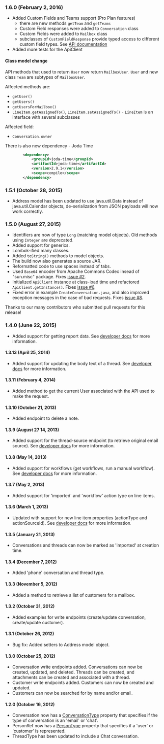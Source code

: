 ### 1.6.0 (February 2, 2016)

* Added Custom Fields and Teams support (Pro Plan features)
   * there are new methods `getTeam` and `getTeams`
   * Custom Field responses were added to `Conversation` class
   * Custom Fields were added to `Mailbox` class
   * subclasses of `CustomFieldResponse` provide typed access to different custom field types. See [API documentation](http://developer.helpscout.net/help-desk-api/objects/field/)
* Added more tests for the ApiClient

#### Class model change

API methods that used to return `User` now return `MailboxUser`. `User` and new class `Team` are subtypes of `MailboxUser`.

Affected methods are:
* `getUser()`
* `getUsers()`
* `getUsersForMailbox()`
* `LineItem.getAssignedTo()`, `LineItem.setAssignedTo()` - `LineItem` is an interface with several subclasses

Affected field:
* `Conversation.owner`

There is also new dependency - Joda Time
``` xml
		<dependency>
			<groupId>joda-time</groupId>
			<artifactId>joda-time</artifactId>
			<version>2.9.1</version>
			<scope>compile</scope>
		</dependency>
```

### 1.5.1 (October 28, 2015)

* Address model has been updated to use java.util.Data instead of java.util.Calendar objects, de-serialization from JSON payloads will now work correctly.


### 1.5.0 (August 27, 2015)

* Identifiers are now of type `Long` (matching model objects). Old methods using `Integer` are deprecated.
* Added support for generics.
* Lombok-ified many classes.
* Added `toString()` methods to model objects.
* The build now also generates a source JAR. 
* Reformatted code to use spaces instead of tabs.
* Used `Base64` encoder from Apache Commons Codec insead of "sun.misc" package. Fixes [issue #2](https://github.com/helpscout/helpscout-api-java/issues/2).
* Initialized `ApiClient` instance at class-load time and refactored `ApiClient.getInstance()`. Fixes [issue #6](https://github.com/helpscout/helpscout-api-java/issues/6).
* Fixed error in example `CreateConversation.java`, and also improved exception messages in the case of bad requests. Fixes [issue #8](https://github.com/helpscout/helpscout-api-java/issues/8).

Thanks to our many contributors who submitted pull requests for this release!

### 1.4.0 (June 22, 2015)

* Added support for getting report data. See [developer docs](http://developer.helpscout.net/help-desk-api/reports/conversations/conversations/) for more information.

#### 1.3.13 (April 25, 2014)

* Added support for updating the body text of a thread. See [developer docs](http://developer.helpscout.net/) for more information.

#### 1.3.11 (February 4, 2014)

* Added method to get the current User associated with the API used to make the request.

#### 1.3.10 (October 21, 2013)

* Added endpoint to delete a note.

#### 1.3.9 (August 27 14, 2013)

* Added support for the thread-source endpoint (to retrieve original email source). See [developer docs](http://developer.helpscout.net/conversations/thread/source/) for more information.

#### 1.3.8 (May 14, 2013)

* Added support for workflows (get workflows, run a manual workflow). See [developer docs](http://developer.helpscout.net/workflows/list/) for more information.

#### 1.3.7 (May 2, 2013)

* Added support for 'imported' and 'workflow' action type on line items.

#### 1.3.6 (March 1, 2013)

* Updated with support for new line item properties (actionType and actionSourceId). See [developer docs](http://developer.helpscout.net/) for more information.

#### 1.3.5 (January 21, 2013)

* Conversations and threads can now be marked as 'imported' at creation time.

#### 1.3.4 (December 7, 2012)

* Added 'phone' conversation and thread type.

#### 1.3.3 (November 5, 2012)

* Added a method to retrieve a list of customers for a mailbox.

#### 1.3.2 (October 31, 2012)

* Added examples for write endpoints (create/update conversation, create/update customer).

#### 1.3.1 (October 26, 2012)

* Bug fix: Added setters to Address model object.

#### 1.3.0 (October 25, 2012)

* Conversation write endpoints added. Conversations can now be created, updated, and deleted. Threads can be created, and attachments can be created and associated with a thread.
* Customer write endpoints added. Customers can now be created and updated.
* Customers can now be searched for by name and/or email.

#### 1.2.0 (October 16, 2012)

* Conversation now has a [ConversationType](https://github.com/helpscout/helpscout-api-java/blob/master/src/main/java/net/helpscout/api/cbo/ConversationType.java) property that specifies if the type of conversation is an 'email' or 'chat'.
* PersonRef now has a [PersonType](https://github.com/helpscout/helpscout-api-java/blob/master/src/main/java/net/helpscout/api/cbo/PersonType.java) property that specifies if a 'user' or 'customer' is represented.
* ThreadType has been updated to include a Chat conversation.

